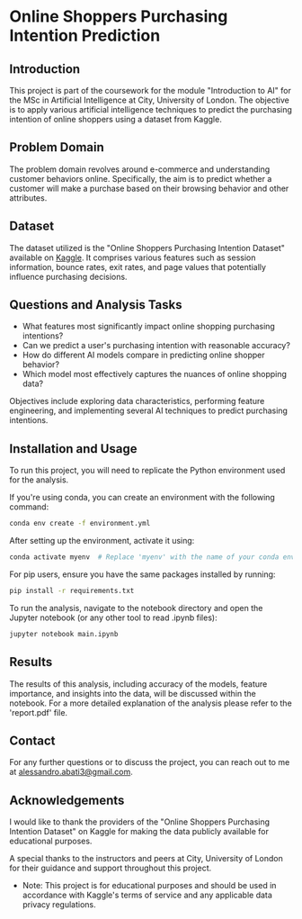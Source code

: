 # Online Shoppers Purchasing Intention Prediction

## Introduction
This project is part of the coursework for the module "Introduction to AI" for the MSc in Artificial Intelligence at City, University of London. The objective is to apply various artificial intelligence techniques to predict the purchasing intention of online shoppers using a dataset from Kaggle.

## Problem Domain
The problem domain revolves around e-commerce and understanding customer behaviors online. Specifically, the aim is to predict whether a customer will make a purchase based on their browsing behavior and other attributes.

## Dataset
The dataset utilized is the "Online Shoppers Purchasing Intention Dataset" available on [Kaggle](https://www.kaggle.com/datasets/imakash3011/online-shoppers-purchasing-intention-dataset). It comprises various features such as session information, bounce rates, exit rates, and page values that potentially influence purchasing decisions.

## Questions and Analysis Tasks
- What features most significantly impact online shopping purchasing intentions?
- Can we predict a user's purchasing intention with reasonable accuracy?
- How do different AI models compare in predicting online shopper behavior?
- Which model most effectively captures the nuances of online shopping data?

Objectives include exploring data characteristics, performing feature engineering, and implementing several AI techniques to predict purchasing intentions.

## Installation and Usage

To run this project, you will need to replicate the Python environment used for the analysis.

If you're using conda, you can create an environment with the following command:

```bash
conda env create -f environment.yml
```

After setting up the environment, activate it using:
```bash
conda activate myenv  # Replace 'myenv' with the name of your conda environment
```

For pip users, ensure you have the same packages installed by running:

```bash
pip install -r requirements.txt
```

To run the analysis, navigate to the notebook directory and open the Jupyter notebook (or any other tool to read .ipynb files):

```bash
jupyter notebook main.ipynb
```

## Results

The results of this analysis, including accuracy of the models, feature importance, and insights into the data, will be discussed within the notebook. For a more detailed explanation of the analysis please refer to the 'report.pdf' file.

## Contact

For any further questions or to discuss the project, you can reach out to me at alessandro.abati3@gmail.com.

## Acknowledgements

I would like to thank the providers of the "Online Shoppers Purchasing Intention Dataset" on Kaggle for making the data publicly available for educational purposes.

A special thanks to the instructors and peers at City, University of London for their guidance and support throughout this project.

* Note: This project is for educational purposes and should be used in accordance with Kaggle's terms of service and any applicable data privacy regulations.
